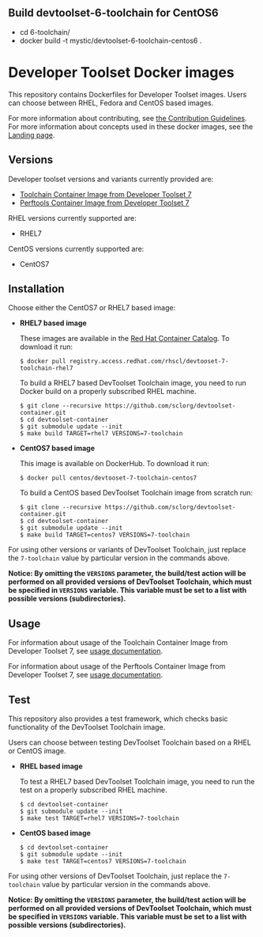 Build devtoolset-6-toolchain for CentOS6
---------------
* cd 6-toolchain/
* docker build -t mystic/devtoolset-6-toolchain-centos6 .


Developer Toolset Docker images
===============================

This repository contains Dockerfiles for Developer Toolset images.
Users can choose between RHEL, Fedora and CentOS based images.

For more information about contributing, see
[the Contribution Guidelines](https://github.com/sclorg/welcome/blob/master/contribution.md).
For more information about concepts used in these docker images, see the
[Landing page](https://github.com/sclorg/welcome).


Versions
---------------
Developer toolset versions and variants currently provided are:
* [Toolchain Container Image from Developer Toolset 7](7-toolchain)
* [Perftools Container Image from Developer Toolset 7](7-perftools)

RHEL versions currently supported are:
* RHEL7

CentOS versions currently supported are:
* CentOS7


Installation
----------------------
Choose either the CentOS7 or RHEL7 based image:

*  **RHEL7 based image**


    These images are available in the [Red Hat Container Catalog](https://access.redhat.com/containers/#/registry.access.redhat.com/rhscl/devtooset-7-toolchain-rhel7).
    To download it run:

    ```
    $ docker pull registry.access.redhat.com/rhscl/devtooset-7-toolchain-rhel7
    ```

    To build a RHEL7 based DevToolset Toolchain image, you need to run Docker build on a properly
    subscribed RHEL machine.

    ```
    $ git clone --recursive https://github.com/sclorg/devtoolset-container.git
    $ cd devtoolset-container
    $ git submodule update --init
    $ make build TARGET=rhel7 VERSIONS=7-toolchain
    ```

*  **CentOS7 based image**

    This image is available on DockerHub. To download it run:

    ```
    $ docker pull centos/devtooset-7-toolchain-centos7
    ```

    To build a CentOS based DevToolset Toolchain image from scratch run:

    ```
    $ git clone --recursive https://github.com/sclorg/devtoolset-container.git
    $ cd devtoolset-container
    $ git submodule update --init
    $ make build TARGET=centos7 VERSIONS=7-toolchain
    ```

For using other versions or variants of DevToolset Toolchain, just replace the `7-toolchain` value by particular version
in the commands above.

**Notice: By omitting the `VERSIONS` parameter, the build/test action will be performed
on all provided versions of DevToolset Toolchain, which must be specified in  `VERSIONS` variable.
This variable must be set to a list with possible versions (subdirectories).**


Usage
---------------------------------

For information about usage of the Toolchain Container Image from Developer Toolset 7,
see [usage documentation](7-toolchain).

For information about usage of the Perftools Container Image from Developer Toolset 7,
see [usage documentation](7-perftools).


Test
---------------------------------

This repository also provides a test framework, which checks basic functionality
of the DevToolset Toolchain image.

Users can choose between testing DevToolset Toolchain based on a RHEL or CentOS image.

*  **RHEL based image**

    To test a RHEL7 based DevToolset Toolchain image, you need to run the test on a properly
    subscribed RHEL machine.

    ```
    $ cd devtoolset-container
    $ git submodule update --init
    $ make test TARGET=rhel7 VERSIONS=7-toolchain
    ```

*  **CentOS based image**

    ```
    $ cd devtoolset-container
    $ git submodule update --init
    $ make test TARGET=centos7 VERSIONS=7-toolchain
    ```

For using other versions of DevToolset Toolchain, just replace the `7-toolchain` value by particular version
in the commands above.

**Notice: By omitting the `VERSIONS` parameter, the build/test action will be performed
on all provided versions of DevToolset Toolchain, which must be specified in  `VERSIONS` variable.
This variable must be set to a list with possible versions (subdirectories).**
